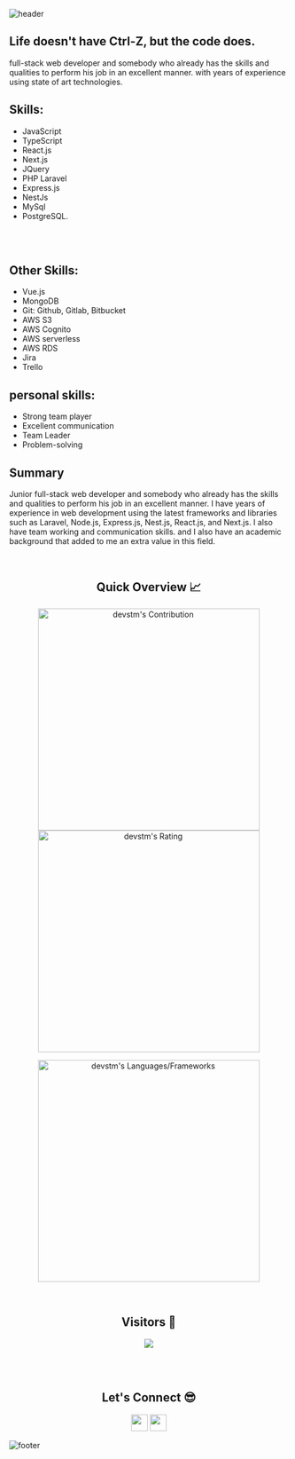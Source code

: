 ![header](https://capsule-render.vercel.app/api?type=waving&color=gradient&height=280&section=header&text=Hi%20there%20%F0%9F%91%8B&fontSize=90)

<!--
**MKhasib/mkhasib** is a ✨ _special_ ✨ repository because its `README.md` (this file) appears on your GitHub profile.

Here are some ideas to get you started:

- 🔭 I’m Full-Stack Web Developer 
- 💁‍♂️ Student at GSG cohortCareer Accelerator Program 
- 🌱 I’m currently learning javascript
- 📫 How to reach me: stm1998@hotmail.com
- 😄 Pronouns: Happy
-->
## Life doesn't have Ctrl-Z, but the code does.

full-stack web developer and somebody who already has the skills and qualities to perform his job in an excellent manner. with years of experience using state of art technologies. 

## Skills:
  - JavaScript
  - TypeScript
  - React.js
  - Next.js
  - JQuery
  - PHP Laravel
  - Express.js
  - NestJs
  - MySql
  - PostgreSQL.
<br />
<br />

## Other Skills: 
  - Vue.js
  - MongoDB
  - Git: Github, Gitlab, Bitbucket
  - AWS S3
  - AWS Cognito
  - AWS serverless
  - AWS RDS
  - Jira
  - Trello

## personal skills:
 - Strong team player
 - Excellent communication
 - Team Leader
 - Problem-solving 

## Summary
Junior full-stack web developer and somebody who already has the skills and qualities to perform his job in an excellent manner. I have years of experience in web development using the latest frameworks and libraries such as Laravel, Node.js, Express.js, Nest.js, React.js, and Next.js. I also have team working and communication skills. and I also have an academic background that added to me  an extra value in this field.

<br />

<h2 align="center">Quick Overview 📈</h2>
  
  <p align = "center">
 
</p>

<p align = "center">
  <img src = "https://github-readme-stats.vercel.app/api?username=devstm&count_private=true&theme=dracula&hide_border=true" alt = "devstm's Contribution" width = 400 >
  <img src = "https://github-readme-streak-stats.herokuapp.com?user=devstm&count_private=true&theme=dracula&hide_border=true" alt = "devstm's Rating" width = 400 >
</p>

<p align = "center">

 <img src = "https://github-readme-stats.vercel.app/api/top-langs?username=devstm&show_icons=true&count_private=true&locale=en&layout=compact&langs_count=10&hide_border=true&bg_color=282A36&title_color=DD6387&text_color=fff&icon_color=fff" alt = "devstm's Languages/Frameworks" width = 400 />
</p>

<br />
<h2 align="center">Visitors 👀</h2>
<div align="center" >
  <img src="https://profile-counter.glitch.me/devstm/count.svg"></img>
</div>

<br /><br />
<h2 align="center">Let's Connect 😎</h2>
<p align="center">
  <a href = "mailto:stm1998@hotmail.com"><img src = "https://img.shields.io/badge/Gmail-D14836?style=for-the-badge&logo=gmail&logoColor=white" height = 30></a>
  <a href = "https://www.linkedin.com/in/saleh-t-marouf-a956b81a2/"><img src = "https://img.shields.io/badge/LinkedIn-0077B5?style=for-the-badge&logo=linkedin&logoColor=white"     height = 30></a>
 
</p>


![footer](https://capsule-render.vercel.app/api?type=waving&color=gradient&height=150&section=footer)
